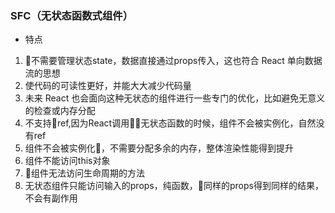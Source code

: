 ### SFC（无状态函数式组件）
- 特点
1. 不需要管理状态state，数据直接通过props传入，这也符合 React 单向数据流的思想  
2. 使代码的可读性更好，并能大大减少代码量  
3. 未来 React 也会面向这种无状态的组件进行一些专门的优化，比如避免无意义的检查或内存分配  
4. 不支持ref,因为React调用无状态函数的时候，组件不会被实例化，自然没有ref  
5. 组件不会被实例化，不需要分配多余的内存，整体渲染性能得到提升  
6. 组件不能访问this对象  
7. 组件无法访问生命周期的方法  
8. 无状态组件只能访问输入的props，纯函数，同样的props得到同样的结果，不会有副作用  

